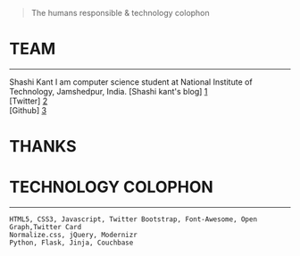 
 >The humans responsible & technology colophon

# TEAM
------------
   
Shashi Kant
I am computer science student at National Institute of Technology, Jamshedpur, India.
[Shashi kant's blog] [1] <br>
[Twitter] [2] <br>
[Github] [3] <br>

# THANKS

    

# TECHNOLOGY COLOPHON
-----------------------------------------

    HTML5, CSS3, Javascript, Twitter Bootstrap, Font-Awesome, Open Graph,Twitter Card
    Normalize.css, jQuery, Modernizr
    Python, Flask, Jinja, Couchbase

[1]: http://blog.tenhash.com/    "shashi kant's blog"
[2]: http://www.twitter.com/shashikant_10/    "twitter"
[3]: https://github.com/kant-shashi/    "github"